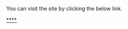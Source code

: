 You can visit the site by clicking the below link.

[****](https://memory-card-zeta-lyart.vercel.app/)
